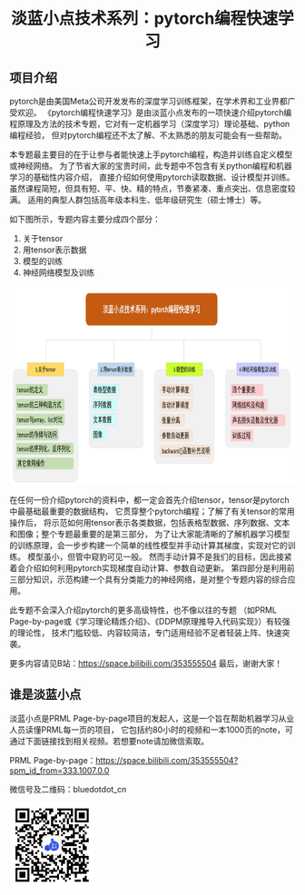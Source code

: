 <div align="center"><h1> 淡蓝小点技术系列：pytorch编程快速学习 </h1></div>


## 项目介绍
pytorch是由美国Meta公司开发发布的深度学习训练框架，在学术界和工业界都广受欢迎。
《pytorch编程快速学习》是由淡蓝小点发布的一项快速介绍pytorch编程原理及方法的技术专题，它对有一定机器学习（深度学习）理论基础、python编程经验，
但对pytorch编程还不太了解、不太熟悉的朋友可能会有一些帮助。

本专题最主要目的在于让参与者能快速上手pytorch编程，构造并训练自定义模型或神经网络。
为了节省大家的宝贵时间，此专题中不包含有关python编程和机器学习的基础性内容介绍，
直接介绍如何使用pytorch读取数据、设计模型并训练。虽然课程简短，但具有短、平、快、精的特点，节奏紧凑、重点突出、信息密度较满。
适用的典型人群包括高年级本科生、低年级研究生（硕士博士）等。

如下图所示，专题内容主要分成四个部分：
1.	关于tensor
2.	用tensor表示数据
3.	模型的训练
4.	神经网络模型及训练
<img src="infos.png" alt="专题内容四部分" width="800" height="350">

在任何一份介绍pytorch的资料中，都一定会首先介绍tensor，tensor是pytorch中最基础最重要的数据结构，
它贯穿整个pytorch编程；了解了有关tensor的常用操作后，
将示范如何用tensor表示各类数据，包括表格型数据、序列数据、文本和图像；整个专题最重要的是第三部分，
为了让大家能清晰的了解机器学习模型的训练原理，会一步步构建一个简单的线性模型并手动计算其梯度，实现对它的训练。
模型虽小，但管中窥豹可见一般。
然而手动计算不是我们的目标，因此接紧着会介绍如何利用pytorch实现梯度自动计算、参数自动更新。
第四部分是利用前三部分知识，示范构建一个具有分类能力的神经网络，是对整个专题内容的综合应用。

此专题不会深入介绍pytorch的更多高级特性，也不像以往的专题
（如PRML Page-by-page或《学习理论精炼介绍》、《DDPM原理推导入代码实现》）有较强的理论性，
技术门槛较低、内容较简洁，专门适用经验不足者轻装上阵、快速突袭。

更多内容请见B站：https://space.bilibili.com/353555504
最后，谢谢大家！


## 谁是淡蓝小点
淡蓝小点是PRML Page-by-page项目的发起人，这是一个旨在帮助机器学习从业人员读懂PRML每一页的项目，
它包括约80小时的视频和一本1000页的note，可通过下面链接找到相关视频。若想要note请加微信索取。

PRML Page-by-page：https://space.bilibili.com/353555504?spm_id_from=333.1007.0.0

微信号及二维码：bluedotdot_cn

<img src="wechat.jpg" alt="淡蓝小点微信二维码" width="150" height="150">
